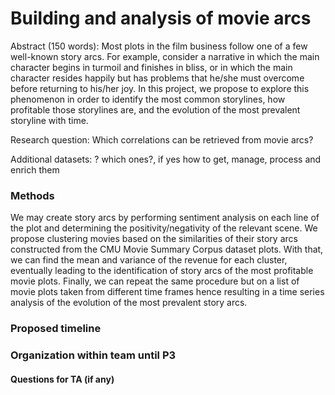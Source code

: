 # Building and analysis of movie arcs

Abstract (150 words): Most plots in the film business follow one of a few well-known story arcs. For example, consider a narrative in which the main character begins in turmoil and finishes in bliss, or in which the main character resides happily but has problems that he/she must overcome before returning to his/her joy. In this project, we propose to explore this phenomenon in order to identify the most common storylines, how profitable those storylines are, and the evolution of the most prevalent storyline with time.

Research question: Which correlations can be retrieved from movie arcs?

Additional datasets: ? which ones?, if yes how to get, manage, process and enrich them

### Methods

We may create story arcs by performing sentiment analysis on each line of the plot and determining the positivity/negativity of the relevant scene. We propose clustering movies based on the similarities of their story arcs constructed from the CMU Movie Summary Corpus dataset plots. With that, we can find the mean and variance of the revenue for each cluster, eventually leading to the identification of story arcs of the most profitable movie plots. Finally, we can repeat the same procedure but on a list of movie plots taken from different time frames hence resulting in a time series analysis of the evolution of the most prevalent story arcs.

### Proposed timeline


### Organization within team until P3


#### Questions for TA (if any)
